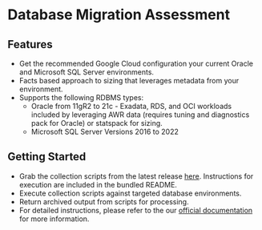 # Database Migration Assessment


## Features

- Get the recommended Google Cloud configuration your current Oracle and Microsoft SQL Server environments.
- Facts based approach to sizing that leverages metadata from your environment.
- Supports the following RDBMS types:
    - Oracle from 11gR2 to 21c - Exadata, RDS, and OCI workloads included by leveraging AWR data (requires tuning and diagnostics pack for Oracle) or statspack for sizing.
    - Microsoft SQL Server Versions 2016 to 2022

## Getting Started

- Grab the collection scripts from the latest release [here](https://github.com/GoogleCloudPlatform/database-assessment/releases/latest/download/db-migration-assessment-collection-scripts-oracle.zip). Instructions for execution are included in the bundled README.
- Execute collection scripts against targeted database environments.
- Return archived output from scripts for processing.
- For detailed instructions, please refer to the our [official documentation](https://googlecloudplatform.github.io/database-assessment/) for more information.
